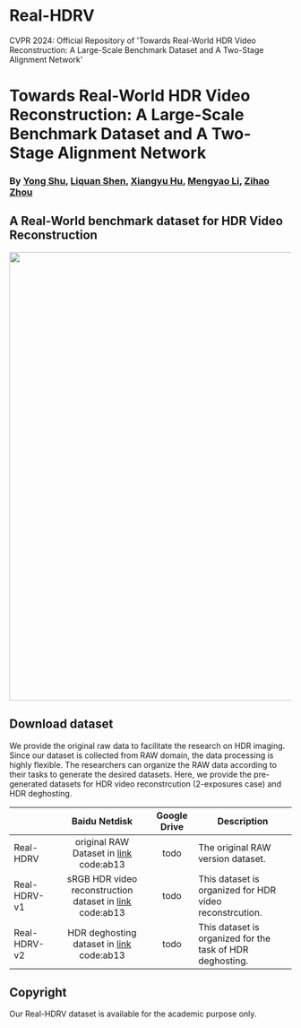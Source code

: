 # Real-HDRV
CVPR 2024: Official Repository of 'Towards Real-World HDR Video Reconstruction: A Large-Scale Benchmark Dataset and A Two-Stage Alignment Network'
# Towards Real-World HDR Video Reconstruction: A Large-Scale Benchmark Dataset and A Two-Stage Alignment Network
### By [Yong Shu](https://github.com/yungsyu99), [Liquan Shen](..), [Xiangyu Hu](..), [Mengyao Li](..), [Zihao Zhou](..) ###

## A Real-World benchmark dataset for HDR Video Reconstruction

<p align="left">
    <img src='dataset_samples/sample.png' width="800">
</p>


## Download dataset
We provide the original raw data to facilitate the research on HDR imaging. Since our dataset is collected from RAW domain, the data processing is highly flexible. The researchers can organize the RAW data according to their tasks to generate the desired datasets.
Here, we provide the pre-generated datasets for HDR video reconstrcution (2-exposures case) and HDR deghosting. 

|              |                        Baidu Netdisk                         |                         Google Drive                        | Description                                                  |
| :----------- | :----------------------------------------------------------: | :----------------------------------------------------------: | ------------------------------------------------------------ |
| Real-HDRV |   original RAW Dataset in [link](https://pan.baidu.com) code:ab13 | todo | The original RAW version dataset. |
| Real-HDRV-v1 |   sRGB HDR video reconstruction dataset in [link](https://pan.baidu.com) code:ab13 | todo | This dataset is organized for HDR video reconstrcution. |
| Real-HDRV-v2 |  HDR deghosting dataset in [link](https://pan.baidu.com) code:ab13 | todo | This dataset is organized for the task of HDR deghosting. |


## Copyright
Our Real-HDRV dataset is available for the academic purpose only.    
